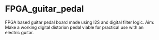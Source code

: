 # FPGA_guitar_pedal
FPGA based guitar pedal board made using I2S and digital filter logic. Aim: Make a working digital distorion pedal viable for practical use with an electric guitar.

